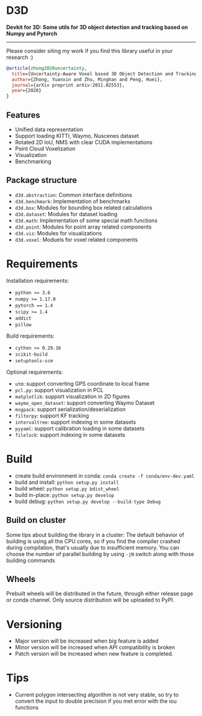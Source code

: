# D3D
**Devkit for 3D: Some utils for 3D object detection and tracking based on Numpy and Pytorch**

<hr/>
Please consider siting my work if you find this library useful in your research :)

```bibtex
@article{zhong2020uncertainty,
  title={Uncertainty-Aware Voxel based 3D Object Detection and Tracking with von-Mises Loss},
  author={Zhong, Yuanxin and Zhu, Minghan and Peng, Huei},
  journal={arXiv preprint arXiv:2011.02553},
  year={2020}
}
```

## Features
- Unified data representation
- Support loading KITTI, Waymo, Nuscenes dataset
- Rotated 2D IoU, NMS with clear CUDA implementations
- Point Cloud Voxelization
- Visualization
- Benchmarking

## Package structure

- `d3d.abstraction`: Common interface definitions
- `d3d.benchmark`: Implementation of benchmarks
- `d3d.box`: Modules for bounding box related calculations
- `d3d.dataset`: Modules for dataset loading
- `d3d.math`: Implementation of some special math functions
- `d3d.point`: Modules for point array related components
- `d3d.vis`: Modules for visualizations
- `d3d.voxel`: Moduels for voxel related components

# Requirements

Installation requirements:
- `python >= 3.6`
- `numpy >= 1.17.0`
- `pytorch == 1.4`
- `scipy >= 1.4`
- `addict`
- `pillow`

Build requirements:
- `cython >= 0.29.16`
- `scikit-build`
- `setuptools-scm`

Optional requirements:
- `utm`: support converting GPS coordinate to local frame
- `pcl.py`: support visualization in PCL
- `matplotlib`: support visualization in 2D figures
- `waymo_open_dataset`: support converting Waymo Dataset
- `msgpack`: support serialization/deserialization
- `filterpy`: support KF tracking
- `intervaltree`: support indexing in some datasets
- `pyyaml`: support calibration loading in some datasets
- `filelock`: support indexing in some datasets

# Build

- create build environment in conda: `conda create -f conda/env-dev.yaml`
- build and install: `python setup.py install`
- build wheel: `python setup.py bdist_wheel`
- build in-place: `python setup.py develop`
- build debug: `python setup.py develop --build-type Debug`

## Build on cluster

Some tips about building the library in a cluster: The default behavior of building is using all the CPU cores, so if you find the compiler crashed during compilation, that's usually due to insufficient memory. You can choose the number of parallel building by using `-jN` switch along with those building commands

## Wheels

Prebuilt wheels will be distributed in the future, through either release page or conda channel. Only source distribution will be uploaded to PyPI.

# Versioning
- Major version will be increased when big feature is added
- Minor version will be increased when API compatibility is broken
- Patch version will be increased when new feature is completed.

# Tips
- Current polygon intersecting algorithm is not very stable, so try to convert the input to double precision if you met error with the iou functions

